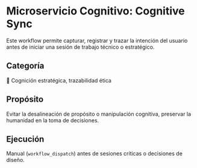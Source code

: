 
# Microservicio Cognitivo: Cognitive Sync

Este workflow permite capturar, registrar y trazar la intención del usuario antes de iniciar una sesión de trabajo técnico o estratégico.

## Categoría
🧬 Cognición estratégica, trazabilidad ética

## Propósito
Evitar la desalineación de propósito o manipulación cognitiva, preservar la humanidad en la toma de decisiones.

## Ejecución
Manual (`workflow_dispatch`) antes de sesiones críticas o decisiones de diseño.
